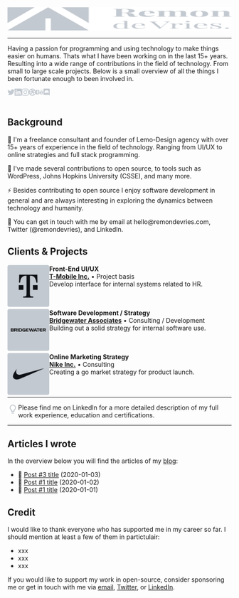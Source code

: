 <img src="https://raw.githubusercontent.com/remondevries/remondevries/master/logo-remondevries.svg" width="100%" height="52">
<hr />
Having a passion for programming and using technology to make things easier on humans. Thats what I have been working on in the last 15+ years. Resulting into a wide range of contributions in the field of technology. From small to large scale projects. Below is a small overview of all the things I been fortunate enough to been involved in.


<p>
  <center>
    <a href="https://www.twitter.com/" rel="nofollow">
      <img align="left" height="16px" width="16px" alt="Twitter" src="https://github.com/remondevries/remondevries/raw/main/logo-twitter.svg?raw=true" style="max-width: 100%;">
    </a>
    <a href="https://www.linkedin.com/" rel="nofollow">
      <img align="left" height="16px" width="16px" alt="LinkedIn" src="https://github.com/remondevries/remondevries/raw/main/logo-linkedin.svg?raw=true" style="max-width: 100%;">
    </a>
    <a href="https://www.instagram.com/" rel="nofollow">
      <img align="left" height="16px" width="16px" alt="Instagram" src="https://github.com/remondevries/remondevries/raw/main/logo-instagram.svg?raw=true" style="max-width: 100%;">
    </a>
    <a href="https://www.dribble.com/" rel="nofollow">
      <img align="left" height="16px" width="16px" alt="Dribble" src="https://github.com/remondevries/remondevries/raw/main/logo-dribble.svg?raw=true" style="max-width: 100%;">
    </a>
    <a href="https://www.behance.com/" rel="nofollow">
      <img align="left" height="16px" width="16px" alt="Behance" src="https://github.com/remondevries/remondevries/raw/main/logo-behance.svg?raw=true" style="max-width: 100%;">
    </a>
    <a href="https://www.discord.com/" rel="nofollow">
      <img align="left" height="16px" width="16px" alt="Discord" src="https://github.com/remondevries/remondevries/raw/main/logo-discord.svg?raw=true" style="max-width: 100%;">
    </a>
  </center>
</p>

<br /><br />
<h2>Background</h2>

<p>🔭 I'm a freelance consultant and founder of Lemo-Design agency with over 15+ years of experience in the field of technology. Ranging from UI/UX to online strategies and full stack programming.</p>
<p>🌱 I've made several contributions to open source, to tools such as WordPress, Johns Hopkins University (CSSE), and many more.</p>
<p>⚡ Besides contributing to open source I enjoy software development in general and are always interesting in exploring the dynamics between technology and humanity.</p>
<p>💬 You can get in touch with me by email at hello@remondevries.com, Twitter (@remondevries), and LinkedIn.</p>

<h2>Clients & Projects</h2>

<p dir="auto">
  <a href="https://www.t-mobile.com/" rel="nofollow">
    <img align="left" height="94px" width="94px" alt="T-Mobile" src="https://github.com/remondevries/remondevries/raw/main/logo-tmobile.svg?raw=true" style="max-width: 100%;">
  </a>
</p>
<p dir="auto">
  <strong>Front-End UI/UX</strong><br/>
  <a href="https://www.t-mobile.com" rel="nofollow"><strong>T-Mobile Inc.</strong></a> • Project basis<br/>
  Develop interface for internal systems related to HR.<br/><br/><br/>
</p>

<p dir="auto">
  <a href="https://www.bridgewater.com" rel="nofollow">
    <img align="left" height="94px" width="94px" alt="Bridgewater Associates" src="https://github.com/remondevries/remondevries/raw/main/logo-bridgewater.svg" style="max-width: 100%;">
  </a>
</p>
<p dir="auto">
  <strong>Software Development / Strategy</strong> <br>
  <a href="https://www.bridgewater.com" rel="nofollow"><strong>Bridgewater Associates</strong></a> • Consulting / Development<br/>
  Building out a solid strategy for internal software use.<br/><br/><br/>
</p>

<p dir="auto">
  <a href="https://nike.com" rel="nofollow">
    <img align="left" height="94px" width="94px" alt="Nike Inc." src="https://github.com/remondevries/remondevries/raw/main/logo-nike.svg" style="max-width: 100%;">
  </a>
</p>
<p dir="auto">
  <strong>Online Marketing Strategy</strong><br/>
  <a href="https://nike.com" rel="nofollow"><strong>Nike Inc.</strong></a> • Consulting<br/>
  Creating a go market strategy for product launch.<br/><br/><br/>
</p>

<hr />
<img align="left" height="24px" width="24px" alt="Tip:" src="https://github.com/remondevries/remondevries/raw/main/icon-bulp.svg" style="max-width: 100%;">Please find me on LinkedIn for a more detailed description of my full work experience, education and certifications.
<hr />

<h2>Articles I wrote</h2>
In the overview below you will find the articles of my <a href="https://blog.remondevries.com" rel="nofollow">blog</a>:

<ul>
  <li>
  📄 <a href="https://nike.com" rel="nofollow">Post #3 title</a> (2020-01-03)
  </li>
  <li>
  📄 <a href="https://nike.com" rel="nofollow">Post #1 title</a> (2020-01-02)
  </li>
  <li>
  📄 <a href="https://nike.com" rel="nofollow">Post #1 title</a> (2020-01-01)
  </li>
</ul>

<h2>Credit</h2>
I would like to thank everyone who has supported me in my career so far. I should mention at least a few of them in partictulair:

<ul>
  <li>xxx</li>
  <li>xxx</li>
  <li>xxx</li>
</ul>

If you would like to support my work in open-source, consider sponsoring me or get in touch with me via <a href="#" rel="nofollow">email</a>, <a href="#" rel="nofollow">Twitter</a>, or <a href="#" rel="nofollow">LinkedIn</a>.
